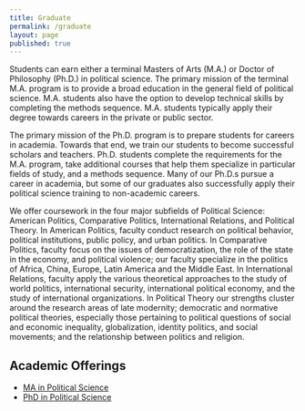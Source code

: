```yaml
---
title: Graduate
permalink: /graduate
layout: page
published: true
---
```


Students can earn either a terminal Masters of Arts (M.A.) or Doctor of Philosophy (Ph.D.) in political science.  The primary mission of the terminal M.A. program is to provide a broad education in the general field of political science.  M.A. students also have the option to develop technical skills by completing the methods sequence.  M.A. students typically apply their degree towards careers in the private or public sector.

The primary mission of the Ph.D. program is to prepare students for careers in academia. Towards that end, we train our students to become successful scholars and teachers.  Ph.D. students complete the requirements for the M.A. program, take additional courses that help them specialize in particular fields of study, and a methods sequence.  Many of our Ph.D.s pursue a career in academia, but some of our graduates also successfully apply their political science training to non-academic careers.

We offer coursework in the four major subfields of Political Science:  American Politics, Comparative Politics, International Relations, and Political Theory.  In American Politics, faculty conduct research on political behavior, political institutions, public policy, and urban politics.  In Comparative Politics, faculty focus on the issues of democratization, the role of the state in the economy, and political violence; our faculty specialize in the politics of Africa, China, Europe, Latin America and the Middle East. In International Relations, faculty apply the various theoretical approaches to the study of world politics, international security, international political economy, and the study of international organizations. In Political Theory our strengths cluster around the research areas of late modernity; democratic and normative political theories, especially those pertaining to political questions of social and economic inequality, globalization, identity politics, and social movements; and the relationship between politics and religion.

## Academic Offerings

- [MA in Political Science](http://bulletin.temple.edu/graduate/scd/cla/political-science-ma/)
- [PhD in Political Science](http://bulletin.temple.edu/graduate/scd/cla/political-science-phd/)
